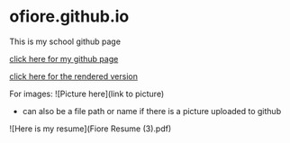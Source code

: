 # ofiore.github.io

This is my school github page

[click here for my github page](https://github.com/ofiore/ofiore.github.io)

[click here for the rendered version](https://ofiore.github.io)

For images:
![Picture here](link to picture)

* can also be a file path or name if there is a picture uploaded to github

![Here is my resume](Fiore Resume (3).pdf)
